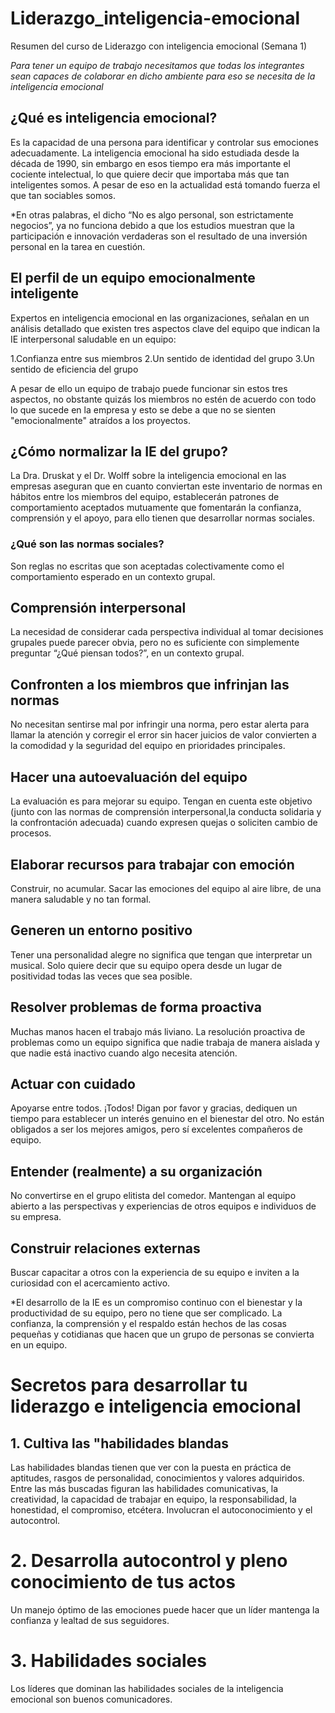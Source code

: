 # Liderazgo_inteligencia-emocional
Resumen del curso de Liderazgo con inteligencia emocional (Semana 1)

*Para tener un equipo de trabajo necesitamos que todas los integrantes sean capaces de colaborar en dicho ambiente para eso
se necesita de la inteligencia emocional*

## ¿Qué es inteligencia emocional?

Es la capacidad de una persona para identificar y controlar sus emociones adecuadamente. La inteligencia emocional ha sido 
estudiada desde la década de 1990, sin embargo en esos tiempo era más importante el cociente intelectual, lo que quiere decir 
que importaba más que tan inteligentes somos. A pesar de eso en la actualidad está tomando fuerza el que tan 
sociables somos.

*En otras palabras, el dicho “No es algo personal, son estrictamente negocios”, ya no funciona debido a que los estudios muestran 
que la participación e innovación verdaderas son el resultado de una inversión personal en la tarea en cuestión.

## El perfil de un equipo emocionalmente inteligente

Expertos en inteligencia emocional en las organizaciones, señalan en un análisis detallado que existen tres aspectos clave del 
equipo que indican la IE interpersonal saludable en un equipo:

1.Confianza entre sus miembros
2.Un sentido de identidad del grupo
3.Un sentido de eficiencia del grupo

A pesar de ello un equipo de trabajo puede funcionar sin estos tres aspectos, no obstante quizás los miembros no estén de acuerdo 
con todo lo que sucede en la empresa y esto se debe a que no se sienten "emocionalmente" atraídos a los proyectos.

## ¿Cómo normalizar la IE del grupo?

La Dra. Druskat y el Dr. Wolff sobre la inteligencia emocional en las empresas aseguran que en cuanto conviertan este inventario de
normas en hábitos entre los miembros del equipo, establecerán patrones de comportamiento aceptados mutuamente que fomentarán la confianza,
comprensión y el apoyo, para ello tienen que desarrollar normas sociales.

### ¿Qué son las normas sociales?

Son reglas no escritas que son aceptadas colectivamente como el comportamiento esperado en un contexto grupal.

## Comprensión interpersonal

La necesidad de considerar cada perspectiva individual al tomar decisiones grupales puede parecer obvia, pero no es suficiente con 
simplemente preguntar “¿Qué piensan todos?”, en un contexto grupal.

## Confronten a los miembros que infrinjan las normas

No necesitan sentirse mal por infringir una norma, pero estar alerta para llamar la atención y corregir el error sin hacer juicios de valor 
convierten a la comodidad y la seguridad del equipo en prioridades principales.

## Hacer una autoevaluación del equipo

La evaluación es para mejorar su equipo. Tengan en cuenta este objetivo (junto con las normas de comprensión interpersonal,la conducta solidaria 
y la confrontación adecuada) cuando expresen quejas o soliciten cambio de procesos.

## Elaborar recursos para trabajar con emoción

Construir, no acumular. Sacar las emociones del equipo al aire libre, de una manera saludable y no tan formal.

## Generen un entorno positivo

Tener una personalidad alegre no significa que tengan que interpretar un musical. Solo quiere decir que su equipo opera desde un lugar de positividad
todas las veces que sea posible.

## Resolver problemas de forma proactiva

Muchas manos hacen el trabajo más liviano. La resolución proactiva de problemas como un equipo significa que nadie trabaja de manera aislada 
y que nadie está inactivo cuando algo necesita atención.

## Actuar con cuidado

Apoyarse entre todos. ¡Todos! Digan por favor y gracias, dediquen un tiempo para establecer un interés genuino en el bienestar del otro. 
No están obligados a ser los mejores amigos, pero sí excelentes compañeros de equipo.

## Entender (realmente) a su organización

No convertirse en el grupo elitista del comedor. Mantengan al equipo abierto a las perspectivas y experiencias de otros equipos e individuos de su empresa.

## Construir relaciones externas

Buscar capacitar a otros con la experiencia de su equipo e inviten a la curiosidad con el acercamiento activo.


*El desarrollo de la IE es un compromiso continuo con el bienestar y la productividad de su equipo, pero no tiene que ser
complicado. La confianza, la comprensión y el respaldo están hechos de las cosas pequeñas y cotidianas que hacen que un 
grupo de personas se convierta en un equipo.


# Secretos para desarrollar tu liderazgo e inteligencia emocional

## 1. Cultiva las "habilidades blandas
Las habilidades blandas tienen que ver con la puesta en práctica de aptitudes, rasgos de personalidad, conocimientos y valores adquiridos. Entre las más buscadas figuran las habilidades comunicativas, la creatividad, la capacidad de trabajar en equipo, la responsabilidad, la honestidad, el compromiso, etcétera. Involucran el autoconocimiento y el autocontrol.

# 2. Desarrolla autocontrol y pleno conocimiento de tus actos
Un manejo óptimo de las emociones puede hacer que un líder mantenga la confianza y lealtad de sus seguidores.

# 3. Habilidades sociales
Los líderes que dominan las habilidades sociales de la inteligencia emocional son buenos comunicadores.
